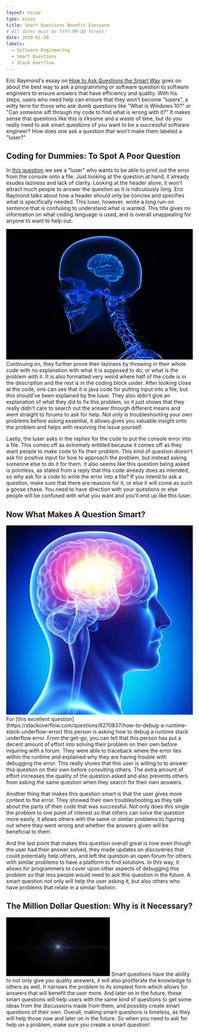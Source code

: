 ```yaml
---
layout: essay
type: essay
title: Smart Questions Benefit Everyone
# All dates must be YYYY-MM-DD format!
date: 2020-01-30
labels:
  - Software Engineering
  - Smart Questions
  - Stack Overflow
---
```


Eric Raymond's essay on [How to Ask Questions the Smart Way](http://www.catb.org/esr/faqs/smart-questions.html) goes on about the best way to ask a programming or software question to software engineers to ensure answers that have efficiency and quality. With his steps, users who need help can ensure that they won't become "lusers", a witty term for those who ask dumb questions like "What is Windows 10?" or "Can someone sift through my code to find what is wrong with it?" It makes sense that questions like this is irksome and a waste of time, but do you really need to ask smart questions of you want to be a successful software engineer? How does one ask a question that won't make them labeled a "luser?"

## Coding for Dummies: To Spot A Poor Question
In [this question](https://stackoverflow.com/questions/27199403/how-can-i-copy-error-from-console-to-file-and-where-to-include-the-code-and-what?rq=1) we see a "luser" who wants to be able to print out the error from the console onto a file. Just looking at the question at hand, it already exudes laziness and lack of clarity. Looking at the header alone, it won't attract much people to answer the question as it is ridiculously long. Eric Raymond talks about how a header should only be concise and specifies what is specifically needed. This luser, however, wrote a long run-on sentence that is confusing to understand what is wanted. This title gives no information on what coding language is used, and is overall unappealing for anyone to want to help out.

<img class="ui left medium floated image" src="../images/small-brain.jpg">
Continuing on, they further prove their laziness by throwing in their whole code with no explanation with what it is supposed to do, or what is the problem with it. It is also formatted very weird where half of the code is in the description and the rest is in the coding block under. After looking close at the code, one can see that it is java code for putting input into a file, but this should've been explained by the luser. They also didn't give an explanation of what they did to fix this problem, so it just shows that they really didn't care to search out the answer through different means and went straight to forums to ask for help. Not only is troubleshooting your own problems before asking essential, it allows gives you valuable insight onto the problem and helps with resolving the issue yourself.

Lastly, the luser asks in the replies for the code to put the console error into a file. This comes off as extremely entitled because it comes off as they want people to make code to fix their problem. This kind of question doesn't ask for positive input for how to approach the problem, but instead asking someone else to do it for them. It also seems like this question being asked is pointless, as stated from a reply that this code already does as intended, so why ask for a code to write the error into a file? If you intend to ask a question, make sure that there are reasons for it, or else it will come as such a goose chase. You need to have direction with your questions or else people will be confused with what you want and you'll end up like this luser.

## Now What Makes A Question Smart?

<img class="ui right floated image" src="../images/big-brain.PNG">
For [this excellent question](https://stackoverflow.com/questions/6270837/how-to-debug-a-runtime-stack-underflow-error) this person is asking how to debug a runtime stack underflow error. From the get-go, you can tell that this person has put a decent amount of effort into solving their problem on their own before inquiring with a forum. They were able to traceback where the error lies within the runtime and explained why they are having trouble with debugging the error. This really shows that this user is willing to to answer this question on their own before consulting others. The extra amount of effort increases the quality of the question asked and also prevents others from asking the same question when they search for their own answers. 

Another thing that makes this question smart is that the user gives more context to the error. They showed their own troubleshooting as they talk about the parts of their code that was successful. Not only does this single the problem to one point of interest so that others can solve the question more easily, it allows others with the same or similar problems to figuring out where they went wrong and whether the answers given will be beneficial to them.

And the last point that makes this question overall great is how even though the user had their answer solved, they made updates on discoveries that could potentially help others, and left the question an open forum for others with similar problems to have a platform to find solutions. In this way, it allows for programmers to cover upon other aspects of debugging this problem so that less people would need to ask this question in the future. A smart question not only will help the user asking it, but also others who have problems that relate in a similar fashion.

## The Million Dollar Question: Why is it Necessary?

<img class="ui right floated image" src="../images/one-for-all.gif">
Smart questions have the ability to not only give you quality answers, it will also proliferate the knowledge to others as well. It narrows the problem to its simplest form which allows for answers that will benefit the user more. And later on in the future, these smart questions will help users with the same kind of questions to get some ideas from the discussions made from them, and possibly create smart questions of their own. Overall, making smart questions is timeless, as they will help those now and later on in the future. So when you need to ask for help on a problem, make sure you create a smart question!



